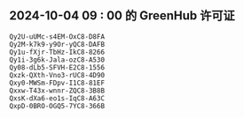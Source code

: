 ## 2024-10-04 09 : 00 的 GreenHub 许可证
```
Qy2U-uUMc-s4EM-OxC8-D8FA
Qy2M-k7k9-y9Or-yQC8-DAFB
Qy1u-fXjr-TbHz-IkC8-8266
Qy1i-3g6k-Jala-ozC8-A530
Qy08-dLb5-SFVH-E2C8-1556
Qxzk-QXth-Vno3-rUC8-4D90
Qxy0-MWSm-FDpv-I1C8-81EF
Qxxw-T43x-wnnr-ZQC8-3B8B
QxsK-dXa6-eo1s-IqC8-A63C
QxpD-0BRO-OGQ5-7YC8-366B
```
